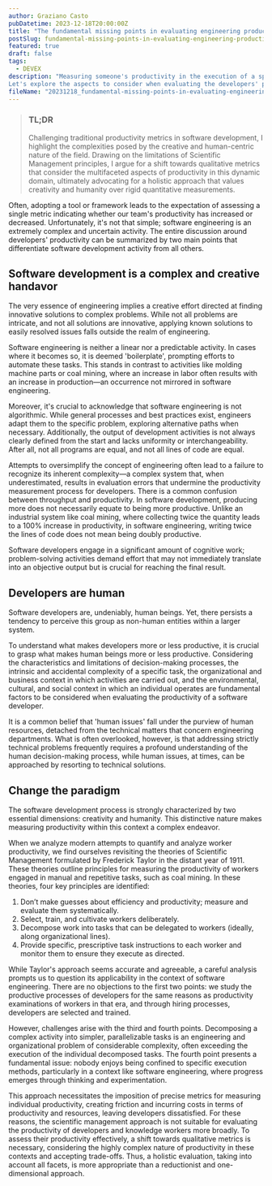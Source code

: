 ```yaml
---
author: Graziano Casto
pubDatetime: 2023-12-18T20:00:00Z
title: "The fundamental missing points in evaluating engineering productivity"
postSlug: fundamental-missing-points-in-evaluating-engineering-productivity
featured: true
draft: false
tags:
  - DEVEX
description: "Measuring someone's productivity in the execution of a specific task is of fundamental importance for optimizing the activity itself. Productivity has always been considered in quantitative terms since the early theories of Scientific Management in 1911, but in the era of 'Knowledge Workers', these paradigms must necessarily evolve.
Let's explore the aspects to consider when evaluating the developers' performance in this new productive context."
fileName: "20231218_fundamental-missing-points-in-evaluating-engineering-productivity"
---
```


> ### TL;DR
>
> Challenging traditional productivity metrics in software development, I highlight the complexities posed by the creative and human-centric nature of the field. Drawing on the limitations of Scientific Management principles, I argue for a shift towards qualitative metrics that consider the multifaceted aspects of productivity in this dynamic domain, ultimately advocating for a holistic approach that values creativity and humanity over rigid quantitative measurements.

Often, adopting a tool or framework leads to the expectation of assessing a single metric indicating whether our team's productivity has increased or decreased. Unfortunately, it's not that simple; software engineering is an extremely complex and uncertain activity. The entire discussion around developers' productivity can be summarized by two main points that differentiate software development activity from all others.

## Software development is a complex and creative handavor

The very essence of engineering implies a creative effort directed at finding innovative solutions to complex problems. While not all problems are intricate, and not all solutions are innovative, applying known solutions to easily resolved issues falls outside the realm of engineering.

Software engineering is neither a linear nor a predictable activity. In cases where it becomes so, it is deemed 'boilerplate', prompting efforts to automate these tasks. This stands in contrast to activities like molding machine parts or coal mining, where an increase in labor often results with an increase in production—an occurrence not mirrored in software engineering.

Moreover, it's crucial to acknowledge that software engineering is not algorithmic. While general processes and best practices exist, engineers adapt them to the specific problem, exploring alternative paths when necessary. Additionally, the output of development activities is not always clearly defined from the start and lacks uniformity or interchangeability. After all, not all programs are equal, and not all lines of code are equal.

Attempts to oversimplify the concept of engineering often lead to a failure to recognize its inherent complexity—a complex system that, when underestimated, results in evaluation errors that undermine the productivity measurement process for developers. There is a common confusion between throughput and productivity. In software development, producing more does not necessarily equate to being more productive. Unlike an industrial system like coal mining, where collecting twice the quantity leads to a 100% increase in productivity, in software engineering, writing twice the lines of code does not mean being doubly productive.

Software developers engage in a significant amount of cognitive work; problem-solving activities demand effort that may not immediately translate into an objective output but is crucial for reaching the final result.

## Developers are human

Software developers are, undeniably, human beings. Yet, there persists a tendency to perceive this group as non-human entities within a larger system.

To understand what makes developers more or less productive, it is crucial to grasp what makes human beings more or less productive. Considering the characteristics and limitations of decision-making processes, the intrinsic and accidental complexity of a specific task, the organizational and business context in which activities are carried out, and the environmental, cultural, and social context in which an individual operates are fundamental factors to be considered when evaluating the productivity of a software developer.

It is a common belief that 'human issues' fall under the purview of human resources, detached from the technical matters that concern engineering departments. What is often overlooked, however, is that addressing strictly technical problems frequently requires a profound understanding of the human decision-making process, while human issues, at times, can be approached by resorting to technical solutions.

## Change the paradigm

The software development process is strongly characterized by two essential dimensions: creativity and humanity. This distinctive nature makes measuring productivity within this context a complex endeavor.

When we analyze modern attempts to quantify and analyze worker productivity, we find ourselves revisiting the theories of Scientific Management formulated by Frederick Taylor in the distant year of 1911. These theories outline principles for measuring the productivity of workers engaged in manual and repetitive tasks, such as coal mining. In these theories, four key principles are identified:

1.  Don’t make guesses about efficiency and productivity; measure and evaluate them systematically.
2.  Select, train, and cultivate workers deliberately.
3.  Decompose work into tasks that can be delegated to workers (ideally, along organizational lines).
4.  Provide specific, prescriptive task instructions to each worker and monitor them to ensure they execute as directed.

While Taylor's approach seems accurate and agreeable, a careful analysis prompts us to question its applicability in the context of software engineering. There are no objections to the first two points: we study the productive processes of developers for the same reasons as productivity examinations of workers in that era, and through hiring processes, developers are selected and trained.

However, challenges arise with the third and fourth points. Decomposing a complex activity into simpler, parallelizable tasks is an engineering and organizational problem of considerable complexity, often exceeding the execution of the individual decomposed tasks. The fourth point presents a fundamental issue: nobody enjoys being confined to specific execution methods, particularly in a context like software engineering, where progress emerges through thinking and experimentation.

This approach necessitates the imposition of precise metrics for measuring individual productivity, creating friction and incurring costs in terms of productivity and resources, leaving developers dissatisfied. For these reasons, the scientific management approach is not suitable for evaluating the productivity of developers and knowledge workers more broadly. To assess their productivity effectively, a shift towards qualitative metrics is necessary, considering the highly complex nature of productivity in these contexts and accepting trade-offs. Thus, a holistic evaluation, taking into account all facets, is more appropriate than a reductionist and one-dimensional approach.
